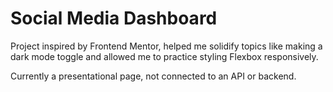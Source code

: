 # Social Media Dashboard

Project inspired by Frontend Mentor, helped me solidify topics like making a dark mode toggle and allowed me to practice styling Flexbox responsively. 

Currently a presentational page, not connected to an API or backend.
